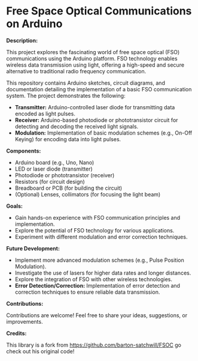 # Free Space Optical Communications on Arduino

**Description:**

This project explores the fascinating world of free space optical (FSO) communications using the Arduino platform. FSO technology enables wireless data transmission using light, offering a high-speed and secure alternative to traditional radio frequency communication.

This repository contains Arduino sketches, circuit diagrams, and documentation detailing the implementation of a basic FSO communication system. The project demonstrates the following:

* **Transmitter:** Arduino-controlled laser diode for transmitting data encoded as light pulses.
* **Receiver:** Arduino-based photodiode or phototransistor circuit for detecting and decoding the received light signals.
* **Modulation:** Implementation of basic modulation schemes (e.g., On-Off Keying) for encoding data into light pulses.

**Components:**

* Arduino board (e.g., Uno, Nano)
* LED or laser diode (transmitter)
* Photodiode or phototransistor (receiver)
* Resistors (for circuit design)
* Breadboard or PCB (for building the circuit)
* (Optional) Lenses, collimators (for focusing the light beam)

**Goals:**

* Gain hands-on experience with FSO communication principles and implementation.
* Explore the potential of FSO technology for various applications.
* Experiment with different modulation and error correction techniques.

**Future Development:**

* Implement more advanced modulation schemes (e.g., Pulse Position Modulation).
* Investigate the use of lasers for higher data rates and longer distances.
* Explore the integration of FSO with other wireless technologies.
* **Error Detection/Correction:** Implementation of error detection and correction techniques to ensure reliable data transmission.

**Contributions:**

Contributions are welcome! Feel free to share your ideas, suggestions, or improvements.


**Credits:**

This library is a fork from https://github.com/barton-satchwill/FSOC go check out his original code!


